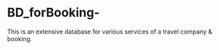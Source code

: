 # BD_forBooking-
This is an extensive database for various services of a travel company &amp; booking.
